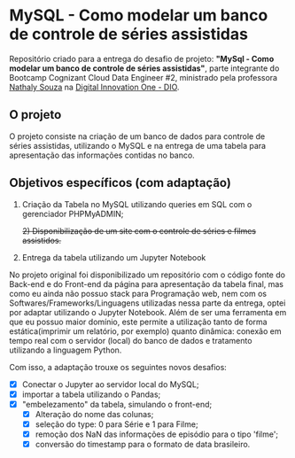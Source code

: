 # MySQL - Como modelar um banco de controle de séries assistidas
Repositório criado para a entrega do desafio de projeto: **"MySql - Como modelar um banco de controle de séries assistidas"**, parte integrante do Bootcamp Cognizant Cloud Data Engineer #2, ministrado pela professora [Nathaly Souza](https://github.com/nathyts/) na [Digital Innovation One - DIO](https://www.dio.me/).

## O projeto
O projeto consiste na criação de um banco de dados para controle de séries assistidas, utilizando o MySQL e na entrega de uma tabela para apresentação das informações contidas no banco.

## Objetivos específicos (com adaptação)

1) Criação da Tabela no MySQL utilizando queries em SQL com o gerenciador PHPMyADMIN;

   ~~2) Disponibilização de um site com o controle de séries e filmes assistidos.~~

2) Entrega da tabela utilizando um Jupyter Notebook

No projeto original foi disponibilizado um repositório com o código fonte do Back-end e do Front-end da página para apresentação da tabela final, mas como eu ainda não possuo stack para Programação web, nem com os Softwares/Frameworks/Linguagens utilizadas nessa parte da entrega, optei por adaptar utilizando o Jupyter Notebook. Além de ser uma ferramenta em que eu possuo maior domínio, este permite a utilização tanto de forma estática(imprimir um relatório, por exemplo) quanto dinâmica: conexão em tempo real com o servidor (local) do banco de dados e tratamento utilizando a linguagem Python.

Com isso, a adaptação trouxe os seguintes novos desafios:
- [x] Conectar o Jupyter ao servidor local do MySQL;
- [x] importar a tabela utilizando o Pandas; 
- [x] "embelezamento" da tabela, simulando o front-end;
    - [x] Alteração do nome das colunas;
    - [x] seleção do type: 0 para Série e 1 para Filme;
    - [x] remoção dos NaN das informações de episódio para o tipo 'filme';
    - [x] conversão do timestamp para o formato de data brasileiro.

